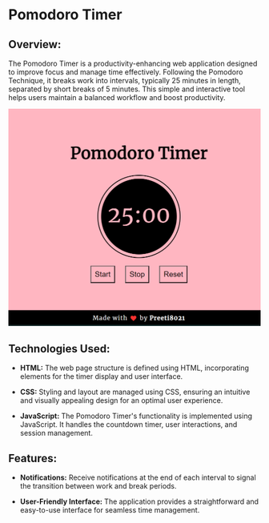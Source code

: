 # Pomodoro Timer

## Overview:
The Pomodoro Timer is a productivity-enhancing web application designed to improve focus and manage time effectively. Following the Pomodoro Technique, it breaks work into intervals, typically 25 minutes in length, separated by short breaks of 5 minutes. This simple and interactive tool helps users maintain a balanced workflow and boost productivity.

![Pomodoro Timer](pomodoro.png)

## Technologies Used:
- **HTML:** The web page structure is defined using HTML, incorporating elements for the timer display and user interface.

- **CSS:** Styling and layout are managed using CSS, ensuring an intuitive and visually appealing design for an optimal user experience.

- **JavaScript:** The Pomodoro Timer's functionality is implemented using JavaScript. It handles the countdown timer, user interactions, and session management.

## Features:

- **Notifications:** Receive notifications at the end of each interval to signal the transition between work and break periods.

- **User-Friendly Interface:** The application provides a straightforward and easy-to-use interface for seamless time management.